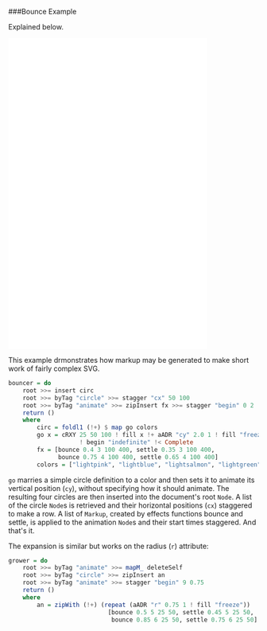 ###Bounce Example

Explained below.

<embed height="625" width="400" id="EXAMPLE" name="EXAMPLE" src="examples/Bouncer.svg"/>

This example drmonstrates how markup may be generated to make short work of fairly
complex SVG.

```haskell
bouncer = do
    root >>= insert circ
    root >>= byTag "circle" >>= stagger "cx" 50 100
    root >>= byTag "animate" >>= zipInsert fx >>= stagger "begin" 0 2
    return ()
    where
        circ = foldl1 (!+) $ map go colors
        go x = cRXY 25 50 100 ! fill x !+ aADR "cy" 2.0 1 ! fill "freeze"
                    ! begin "indefinite" !< Complete
        fx = [bounce 0.4 3 100 400, settle 0.35 3 100 400,
              bounce 0.75 4 100 400, settle 0.65 4 100 400]
        colors = ["lightpink", "lightblue", "lightsalmon", "lightgreen"]
```

`go` marries a simple circle definition to a color and then sets it to animate its vertical
position (`cy`), without specifying how it should animate. The resulting four
circles are then inserted into the document's root `Node`. A list of the circle
`Node`s is retrieved and their horizontal positions (`cx`) staggered to make a row.
A list of `Markup`, created by effects functions bounce and settle, is applied to
the animation `Node`s and their start times staggered. And that's it.

The expansion is similar but works on the radius (`r`) attribute:

```haskell
grower = do
    root >>= byTag "animate" >>= mapM_ deleteSelf
    root >>= byTag "circle" >>= zipInsert an
    root >>= byTag "animate" >>= stagger "begin" 9 0.75
    return ()
    where
        an = zipWith (!+) (repeat (aADR "r" 0.75 1 ! fill "freeze"))
                            [bounce 0.5 5 25 50, settle 0.45 5 25 50,
                             bounce 0.85 6 25 50, settle 0.75 6 25 50]
```
